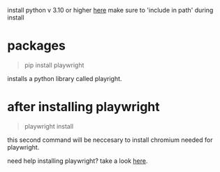 install python v 3.10 or higher [here](https://www.python.org/downloads/)
make sure to 'include in path' during install

# packages
> pip install playwright

installs a python library called playright.
# after installing playwright
> playwright install

this second command will be neccesary to install chromium needed for playwright.

need help installing playwright?
take a look [here](https://playwright.dev/python/docs/intro).
